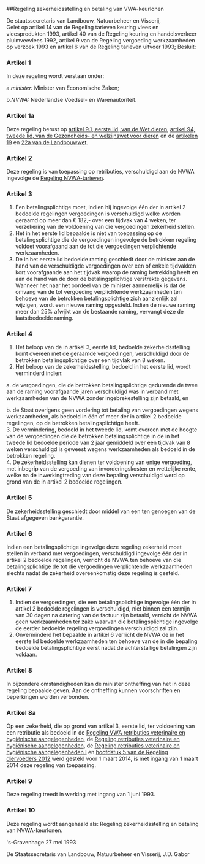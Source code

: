 <meta http-equiv='Content-Type' content='text/html; charset=utf-8' />

##Regeling zekerheidsstelling en betaling van VWA-keurlonen

De staatssecretaris van Landbouw, Natuurbeheer en Visserij,  
Gelet op artikel 14 van de Regeling tarieven keuring vlees en vleesprodukten 1993, artikel 40 van de Regeling keuring en handelsverkeer pluimveevlees 1992, artikel 9 van de Regeling vergoeding werkzaamheden op verzoek 1993 en artikel 6 van de Regeling tarieven uitvoer 1993;
Besluit:    

### Artikel  1  

In deze regeling wordt verstaan onder: 

a.*minister:* Minister van Economische Zaken;

b.*NVWA:* Nederlandse Voedsel- en Warenautoriteit. 

### Artikel  1a  

Deze regeling berust op [artikel 9.1, eerste lid, van de Wet dieren](../../../../../../../../wet/wet/dieren/BWBR0030250/README.md), [artikel 94, tweede lid, van de Gezondheids- en welzijnswet voor dieren](../../../../../../../../wet/gezondheids-/en/welzijnswet/voor/dieren/BWBR0005662/README.md) en de [artikelen 19](../../../../../../../../wet/landbouwwet/BWBR0002252/README.md) en [22a van de Landbouwwet](../../../../../../../../wet/landbouwwet/BWBR0002252/README.md). 

### Artikel  2  

Deze regeling is van toepassing op retributies, verschuldigd aan de NVWA ingevolge de [Regeling NVWA-tarieven](../../../../../../../../ministeriele-regeling/regeling/nvwa-tarieven/BWBR0034876/README.md). 

### Artikel  3  

1.  Een betalingsplichtige moet, indien hij ingevolge één der in artikel 2 bedoelde regelingen vergoedingen is verschuldigd welke worden geraamd op meer dan € 182,- over een tijdvak van 4 weken, ter verzekering van de voldoening van die vergoedingen zekerheid stellen.   
2.  Het in het eerste lid bepaalde is niet van toepassing op de betalingsplichtige die de vergoedingen ingevolge de betrokken regeling voldoet voorafgaand aan de tot die vergoedingen verplichtende werkzaamheden.   
3.  De in het eerste lid bedoelde raming geschiedt door de minister aan de hand van de verschuldigde vergoedingen over een of enkele tijdvakken kort voorafgaande aan het tijdvak waarop de raming betrekking heeft en aan de hand van de door de betalingsplichtige verstrekte gegevens. Wanneer het naar het oordeel van de minister aannemelijk is dat de omvang van de tot vergoeding verplichtende werkzaamheden ten behoeve van de betrokken betalingsplichtige zich aanzienlijk zal wijzigen, wordt een nieuwe raming opgesteld. Indien de nieuwe raming meer dan 25% afwijkt van de bestaande raming, vervangt deze de laatstbedoelde raming.  

### Artikel  4  

1.  Het beloop van de in artikel 3, eerste lid, bedoelde zekerheidsstelling komt overeen met de geraamde vergoedingen, verschuldigd door de betrokken betalingsplichtige over een tijdvlak van 8 weken.   
2.  Het beloop van de zekerheidsstelling, bedoeld in het eerste lid, wordt verminderd indien: 

a. de vergoedingen, die de betrokken betalingsplichtige gedurende de twee aan de raming voorafgaande jaren verschuldigd was in verband met werkzaamheden van de NVWA zonder ingebrekestelling zijn betaald, en  

b. de Staat overigens geen vordering tot betaling van vergoedingen wegens werkzaamheden, als bedoeld in één of meer der in artikel 2 bedoelde regelingen, op de betrokken betalingsplichtige heeft.    
3.  De vermindering, bedoeld in het tweede lid, komt overeen met de hoogte van de vergoedingen die de betrokken betalingsplichtige in de in het tweede lid bedoelde periode van 2 jaar gemiddeld over een tijdvak van 8 weken verschuldigd is geweest wegens werkzaamheden als bedoeld in de betrokken regeling.   
4.  De zekerheidsstelling kan dienen ter voldoening van enige vergoeding, met inbegrip van de vergoeding van invorderingskosten en wettelijke rente, welke na de inwerkingtreding van deze bepaling verschuldigd werd op grond van de in artikel 2 bedoelde regelingen.  

### Artikel  5  

De zekerheidsstelling geschiedt door middel van een ten genoegen van de Staat afgegeven bankgarantie. 

### Artikel  6  

Indien een betalingsplichtige ingevolge deze regeling zekerheid moet stellen in verband met vergoedingen, verschuldigd ingevolge één der in artikel 2 bedoelde regelingen, verricht de NVWA ten behoeve van die betalingsplichtige de tot die vergoedingen verplichtende werkzaamheden slechts nadat de zekerheid overeenkomstig deze regeling is gesteld. 

### Artikel  7  

1.  Indien de vergoedingen, die een betalingsplichtige ingevolge één der in artikel 2 bedoelde regelingen is verschuldigd, niet binnen een termijn van 30 dagen na datering van de factuur zijn betaald, verricht de NVWA geen werkzaamheden ter zake waarvan die betalingsplichtige ingevolge de eerder bedoelde regeling vergoedingen verschuldigd zal zijn.   
2.  Onverminderd het bepaalde in artikel 6 verricht de NVWA de in het eerste lid bedoelde werkzaamheden ten behoeve van de in die bepaling bedoelde betalingsplichtige eerst nadat de achterstallige betalingen zijn voldaan.  

### Artikel  8  

In bijzondere omstandigheden kan de minister ontheffing van het in deze regeling bepaalde geven. Aan de ontheffing kunnen voorschriften en beperkingen worden verbonden. 

### Artikel  8a  

Op een zekerheid, die op grond van artikel 3, eerste lid, ter voldoening van een retributie als bedoeld in de [Regeling VWA retributies veterinaire en hygiënische aangelegenheden](../../../../../../../../ministeriele-regeling/regeling/retributies/vwa/veterinaire/en/hygiënische/aangelegenheden/BWBR0019325/README.md), de [Regeling retributies veterinaire en hygiënische aangelegenheden](../../../../../../../../ministeriele-regeling/regeling/retributies/veterinaire/en/hygiënische/aangelegenheden/BWBR0023098/README.md), de [Regeling retributies veterinaire en hygiënische aangelegenheden I](../../../../../../../../ministeriele-regeling/regeling/retributies/veterinaire/en/hygiënische/aangelegenheden/i/BWBR0025812/README.md) en [hoofdstuk 5 van de Regeling diervoeders 2012](../../../../../../../../ministeriele-regeling/regeling/diervoeders/2010/BWBR0028123/README.md) werd gesteld voor 1 maart 2014, is met ingang van 1 maart 2014 deze regeling van toepassing. 

### Artikel  9  

Deze regeling treedt in werking met ingang van 1 juni 1993. 

### Artikel  10  

Deze regeling wordt aangehaald als: Regeling zekerheidsstelling en betaling van NVWA-keurlonen. 

's-Gravenhage 
27 mei 1993    

De 
Staatssecretaris van Landbouw, Natuurbeheer en Visserij, 
J.D. Gabor      
